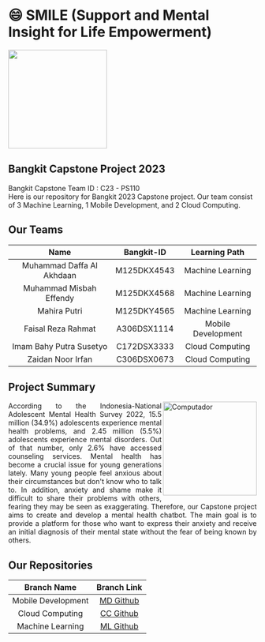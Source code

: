 # :smile: SMILE (Support and Mental Insight for Life Empowerment)

<img src="https://github-production-user-asset-6210df.s3.amazonaws.com/72845777/246135479-c56a5617-a64d-4564-acfb-54d7ae19f6bc.gif" width="200px"/>

## Bangkit Capstone Project 2023

Bangkit Capstone Team ID : C23 - PS110 <br>
Here is our repository for Bangkit 2023 Capstone project. Our team consist of 3 Machine Learning, 1 Mobile Development, and 2 Cloud Computing.

## Our Teams

|           Name            | Bangkit-ID  |   Learning Path    |
| :-----------------------: | :---------: | :----------------: |
| Muhammad Daffa Al Akhdaan | M125DKX4543 |  Machine Learning  |
|  Muhammad Misbah Effendy  | M125DKX4568 |  Machine Learning  |
|       Mahira Putri        | M125DKY4565 |  Machine Learning  |
|    Faisal Reza Rahmat     | A306DSX1114 | Mobile Development |
|  Imam Bahy Putra Susetyo  | C172DSX3333 |  Cloud Computing   |
|     Zaidan Noor Irfan     | C306DSX0673 |  Cloud Computing   |

## Project Summary

<p align="justify">
<img src="https://github.com/Faisal-style/SMILE/assets/72845777/08180415-a79a-43f0-bb40-922a0c8ea194" width="190px" height=auto align="right" alt="Computador"/>
According to the Indonesia-National Adolescent Mental Health Survey 2022, 15.5 million (34.9%) adolescents experience mental health problems, and 2.45 million (5.5%) adolescents experience mental disorders. Out of that number, only 2.6% have accessed counseling services. Mental health has become a crucial issue for young generations lately. Many young people feel anxious about their circumstances but don't know who to talk to. In addition, anxiety and shame make it difficult to share their problems with others, fearing they may be seen as exaggerating. Therefore, our Capstone project aims to create and develop a mental health chatbot. The main goal is to provide a platform for those who want to express their anxiety and receive an initial diagnosis of their mental state without the fear of being known by others.
</p>

## Our Repositories

|    Branch Name     |                                   Branch Link                                   |
| :----------------: | :-----------------------------------------------------------------------------: |
| Mobile Development |           [MD Github](https://github.com/Faisal-style/SMILE-ANDROID)            |
|  Cloud Computing   |           [CC Github](https://github.com/zaidannoor/Bangkit-capstone)           |
|  Machine Learning  | [ML Github](https://github.com/fendy07/chatbot-AI/blob/master/DL_Chatbot.ipynb) |
